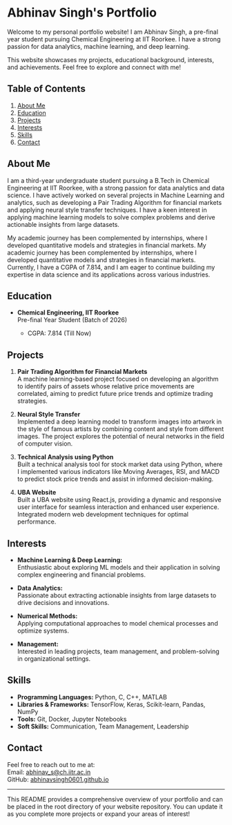 # Abhinav Singh's Portfolio

Welcome to my personal portfolio website! I am Abhinav Singh, a pre-final year student pursuing Chemical Engineering at IIT Roorkee. I have a strong passion for data analytics, machine learning, and deep learning.

This website showcases my projects, educational background, interests, and achievements. Feel free to explore and connect with me!

## Table of Contents
1. [About Me](#about-me)
2. [Education](#education)
3. [Projects](#projects)
4. [Interests](#interests)
5. [Skills](#skills)
6. [Contact](#contact)

## About Me

I am a third-year undergraduate student pursuing a B.Tech in Chemical Engineering at IIT Roorkee, with a strong passion for data analytics and data science. I have actively worked on several projects in Machine Learning and analytics, such as developing a Pair Trading Algorithm for financial markets and applying neural style transfer techniques. I have a keen interest in applying machine learning models to solve complex problems and derive actionable insights from large datasets.

My academic journey has been complemented by internships, where I developed quantitative models and strategies in financial markets. My academic journey has been complemented by internships, where I developed quantitative models and strategies in financial markets. Currently, I have a CGPA of 7.814, and I am eager to continue building my expertise in data science and its applications across various industries.

## Education

- **Chemical Engineering, IIT Roorkee**  
  Pre-final Year Student (Batch of 2026)
  
  - CGPA: 7.814 (Till Now)



## Projects

1. **Pair Trading Algorithm for Financial Markets**  
   A machine learning-based project focused on developing an algorithm to identify pairs of assets whose relative price movements are correlated, aiming to predict future price trends and optimize trading strategies.

2. **Neural Style Transfer**  
   Implemented a deep learning model to transform images into artwork in the style of famous artists by combining content and style from different images. The project explores the potential of neural networks in the field of computer vision.

3. **Technical Analysis using Python**  
   Built a technical analysis tool for stock market data using Python, where I implemented various indicators like Moving Averages, RSI, and MACD to predict stock price trends and assist in informed decision-making.

4. **UBA Website**  
   Built a UBA website using React.js, providing a dynamic and responsive user interface for seamless interaction and
enhanced user experience. Integrated modern web development techniques for optimal performance.


## Interests

- **Machine Learning & Deep Learning:**  
  Enthusiastic about exploring ML models and their application in solving complex engineering and financial problems.

- **Data Analytics:**  
  Passionate about extracting actionable insights from large datasets to drive decisions and innovations.

- **Numerical Methods:**  
  Applying computational approaches to model chemical processes and optimize systems.

- **Management:**  
  Interested in leading projects, team management, and problem-solving in organizational settings.

## Skills

- **Programming Languages:** Python, C, C++, MATLAB
- **Libraries & Frameworks:** TensorFlow, Keras, Scikit-learn, Pandas, NumPy
- **Tools:** Git, Docker, Jupyter Notebooks
- **Soft Skills:** Communication, Team Management, Leadership

## Contact

Feel free to reach out to me at:  
Email: [abhinav_s@ch.iitr.ac.in](mailto:abhinav_s@ch.iitr.ac.in)  
GitHub: [abhinavsingh0601.github.io](https://abhinavsingh0601.github.io)  

---

This README provides a comprehensive overview of your portfolio and can be placed in the root directory of your website repository. You can update it as you complete more projects or expand your areas of interest!
